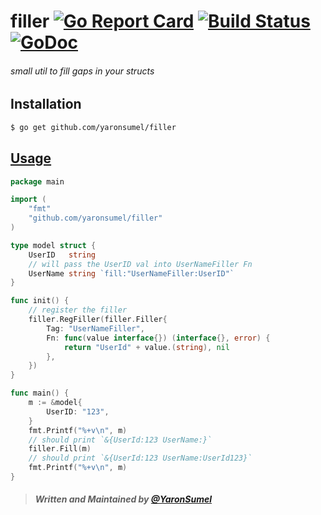 # filler [![Go Report Card](https://goreportcard.com/badge/github.com/yaronsumel/filler)](https://goreportcard.com/report/github.com/yaronsumel/filler) [![Build Status](https://travis-ci.org/yaronsumel/grapes.svg?branch=master)](https://travis-ci.org/yaronsumel/grapes) [![GoDoc](https://godoc.org/github.com/yaronsumel/filler?status.svg)](https://godoc.org/github.com/yaronsumel/filler)
###### small util to fill gaps in your structs 

Installation
------
```bash
$ go get github.com/yaronsumel/filler
```

[Usage](https://github.com/yaronsumel/filler/blob/master/example/example.go)
------

```go
package main

import (
	"fmt"
	"github.com/yaronsumel/filler"
)

type model struct {
	UserID   string
	// will pass the UserID val into UserNameFiller Fn
	UserName string `fill:"UserNameFiller:UserID"`
}

func init() {
	// register the filler
	filler.RegFiller(filler.Filler{
		Tag: "UserNameFiller",
		Fn: func(value interface{}) (interface{}, error) {
			return "UserId" + value.(string), nil
		},
	})
}

func main() {
	m := &model{
		UserID: "123",
	}
	fmt.Printf("%+v\n", m)
	// should print `&{UserId:123 UserName:}`
	filler.Fill(m)
	// should print `&{UserId:123 UserName:UserId123}`
	fmt.Printf("%+v\n", m)
}

```

> ##### Written and Maintained by [@YaronSumel](https://twitter.com/yaronsumel) #####
